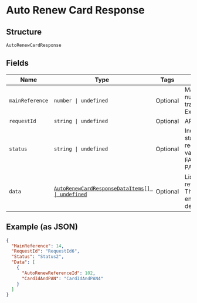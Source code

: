 
# Auto Renew Card Response

## Structure

`AutoRenewCardResponse`

## Fields

| Name | Type | Tags | Description |
|  --- | --- | --- | --- |
| `mainReference` | `number \| undefined` | Optional | Main reference number for tracking.<br>Example: 123455 |
| `requestId` | `string \| undefined` | Optional | API |
| `status` | `string \| undefined` | Optional | Indicates overall status of the request. Allowed values: SUCCES, FAILED, PARTIAL_SUCCESS |
| `data` | [`AutoRenewCardResponseDataItems[] \| undefined`](../../doc/models/auto-renew-card-response-data-items.md) | Optional | List of Auto Renew reference entity. The fields of this entity are described below. |

## Example (as JSON)

```json
{
  "MainReference": 14,
  "RequestId": "RequestId6",
  "Status": "Status2",
  "Data": [
    {
      "AutoRenewReferenceId": 102,
      "CardIdAndPAN": "CardIdAndPAN4"
    }
  ]
}
```

